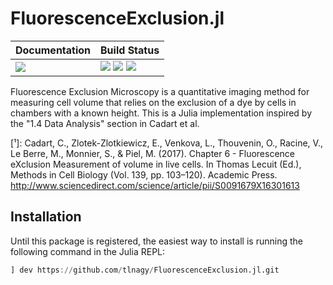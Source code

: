 # FluorescenceExclusion.jl

| **Documentation**                 | **Build Status**                                              |
|:----------------------------------|:--------------------------------------------------------------|
| [![][docs-dev-img]][docs-dev-url] | [![][status-img]][status-url] [![][ci-img]][ci-url] [![][codecov-img]][codecov-url] |

Fluorescence Exclusion Microscopy is a quantitative imaging method for measuring
cell volume that relies on the exclusion of a dye by cells in chambers with a
known height. This is a Julia implementation inspired by the "1.4 Data Analysis"
section in Cadart et al.

[¹]: Cadart, C., Zlotek-Zlotkiewicz, E., Venkova, L., Thouvenin, O., Racine, V.,
Le Berre, M., Monnier, S., & Piel, M. (2017). Chapter 6 - Fluorescence eXclusion
Measurement of volume in live cells. In Thomas Lecuit (Ed.), Methods in Cell
Biology (Vol. 139, pp. 103–120). Academic Press.
http://www.sciencedirect.com/science/article/pii/S0091679X16301613

## Installation

Until this package is registered, the easiest way to install is running the
following command in the Julia REPL:

```julia
] dev https://github.com/tlnagy/FluorescenceExclusion.jl.git
```

[docs-dev-img]: https://img.shields.io/badge/docs-dev-blue.svg
[docs-dev-url]: https://tamasnagy.com/FluorescenceExclusion.jl/dev

[ci-img]: https://github.com/tlnagy/FluorescenceExclusion.jl/workflows/CI/badge.svg
[ci-url]: https://github.com/tlnagy/FluorescenceExclusion.jl/actions

[codecov-img]: https://codecov.io/gh/tlnagy/FluorescenceExclusion.jl/branch/master/graph/badge.svg
[codecov-url]: https://codecov.io/gh/tlnagy/FluorescenceExclusion.jl

[status-img]: https://www.repostatus.org/badges/latest/wip.svg
[status-url]: https://www.repostatus.org/#wip